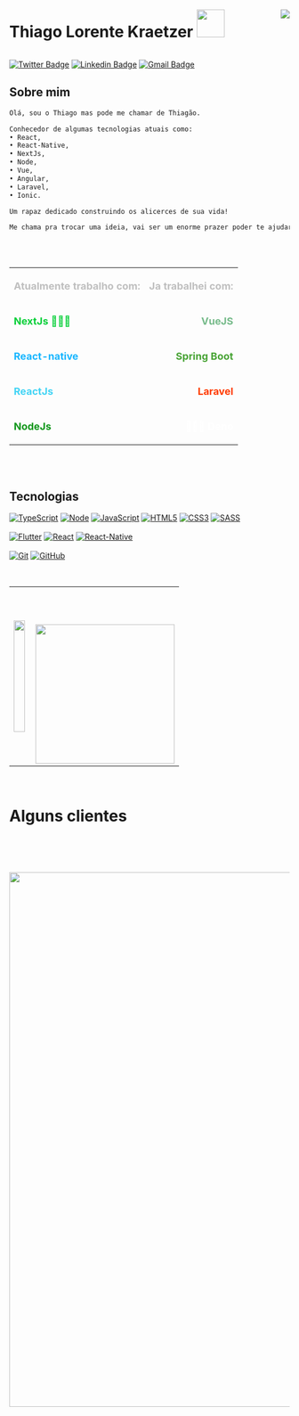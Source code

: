 # Thiago Lorente Kraetzer <img align='right' src="https://komarev.com/ghpvc/?username=thlindustries&color=af00fa&style=flat"> <img src="https://media.giphy.com/media/VgCDAzcKvsR6OM0uWg/giphy.gif" width="50">
![]()


[![Twitter Badge](https://img.shields.io/badge/-Twitter-1ca0f1?style=flat-square&labelColor=1ca0f1&logo=twitter&logoColor=white&link=https://twitter.com/TLorentr)](https://twitter.com/Tlorentr) 
[![Linkedin Badge](https://img.shields.io/badge/-LinkedIn-blue?style=flat-square&logo=Linkedin&logoColor=white&link=https://www.linkedin.com/in/carlostonholi/)](https://www.linkedin.com/in/thiago-kraetzer/)
[![Gmail Badge](https://img.shields.io/badge/-Gmail-c14438?style=flat-square&logo=Gmail&logoColor=white&link=mailto:thiago@thdev.dev)](mailto:thiago@thdev.dev) 

## Sobre mim 
```diff
Olá, sou o Thiago mas pode me chamar de Thiagão.

Conhecedor de algumas tecnologias atuais como:
• React, 
• React-Native, 
• NextJs, 
• Node, 
• Vue,
• Angular,
• Laravel,
• Ionic.

Um rapaz dedicado construindo os alicerces de sua vida!

Me chama pra trocar uma ideia, vai ser um enorme prazer poder te ajudar :D 
```
<br/>
<br/>
<center> 
  <table align="center" style="width: 100%">
    <tr>
      <th><p align='left' style="color: #bfbfbf; font-size:18px">Atualmente trabalho com:</p> </th>
      <th><p align='right' style="color: #bfbfbf; font-size:18px">Ja trabalhei com:</p></th>
    </tr>
    <tr>
      <td><p align='left' style="color: #06cf38; font-size:18px"><strong>NextJs</strong> 💓💓💓</p></td>
      <td><p align='right' style="color: #75ba89; font-size:18px"><strong>VueJS</strong></p></td>
    </tr>
    <tr>
      <td><p align='left' style="color: #17b6ff; font-size:18px"><strong>React-native</strong></p></li></td>
      <td><p align='right' style="color: #47a334; font-size:18px"><strong>Spring Boot</strong></p></td>
    </tr>
    <tr>
      <td><p align='left' style="color: #42d4f5; font-size:18px"><strong>ReactJs</strong></td>
      <td><p align='right' style="color: #ff3c00; font-size:18px"><strong>Laravel</strong></p></td>
    </tr>
    <tr>
      <td><p align='left' style="color: #0e9619; font-size:18px"><strong>NodeJs</strong></p></td>
      <td><p align='right' style="color: #fff; font-size:18px">💓💓💓 <strong>Deno</strong></p></td>
    </tr>
  </table>
</center>


<br/>
<br/>

## Tecnologias

[![TypeScript](https://img.shields.io/badge/-TypeScript-007ACC?style=flat-square&logo=typescript&link=https://github.com/thlindustries/)](https://github.com/thlindustries?tab=repositories&q=&type=&language=typescript)
[![Node](https://img.shields.io/badge/-NodeJs-009612?style=flat-square&logo=JavaScript&logoColor=white&link=https://github.com/thlindustries/)](https://github.com/thlindustries?tab=repositories&q=&type=&language=javascript)
[![JavaScript](https://img.shields.io/badge/-JavaScript-F7DF1E?style=flat-square&logo=javascript&logoColor=white&link=https://github.com/thlindustries/)](https://github.com/thlindustries?tab=repositories&q=&type=&language=javascript)
[![HTML5](https://img.shields.io/badge/-HTML5-E34F26?style=flat-square&logo=html5&logoColor=white&link=https://github.com/thlindustries/)](https://github.com/thlindustries?tab=repositories&q=&type=&language=html)
[![CSS3](https://img.shields.io/badge/-CSS3-1572B6?style=flat-square&logo=css3&link=https://github.com/thlindustries/)](https://github.com/thlindustries?tab=repositories&q=&type=&language=css)
[![SASS](https://img.shields.io/badge/-SASS-ce679a?style=flat-square&logo=sass&logoColor=white&link=https://github.com/thlindustries/)](https://github.com/thlindustries?tab=repositories&q=&type=&language=css)
<br/>
<br/>
[![Flutter](https://img.shields.io/badge/-Flutter-3aaff2?style=flat-square&logo=flutter&logoColor=white&link=https://github.com/thlindustries/)](https://github.com/thlindustries?tab=repositories&q=&type=&language=)
[![React](https://img.shields.io/badge/-React-58c6e4?style=flat-square&logo=react&logoColor=white&link=https://github.com/thlindustries/)](https://github.com/thlindustries?tab=repositories&q=&type=&language=)
[![React-Native](https://img.shields.io/badge/-React_Native-05a5d1?style=flat-square&logo=react&logoColor=white&link=https://github.com/thlindustries/)](https://github.com/thlindustries?tab=repositories&q=&type=&language=)
<br/>
<br/>
[![Git](https://img.shields.io/badge/-Git-f05032?style=flat-square&logo=git&logoColor=white&link=https://github.com/thlindustries/)](https://github.com/thlindustries?tab=repositories&q=&type=&language=)
[![GitHub](https://img.shields.io/badge/-GitHub-181717?style=flat-square&logo=github&link=https://github.com/thlindustries/)](https://github.com/thlindustries?tab=repositories&q=&type=&language=)

<br/>

<center>
  <table align='center'>
    <tr align="center">
      <td align="center">
        <a href="https://github.com/thlindustries/" title="Go to Source"><img width="100%" height="200" src="https://github-readme-stats.vercel.app/api?username=thlindustries&show_icons=true&theme=gotham"></a>
      </td>
      <td align="center">
        <img align='right' width="250px" style="margin-top: 65px" src="https://i.imgur.com/p4yOkPB.png">  
      </td>
    </tr>  
  </table>
<br/>
</center>

# Alguns clientes
<td align="center">
  <img align='right' width="960px" style="margin-top: 65px" src="https://i.imgur.com/yyscYga.png">  
</td>

